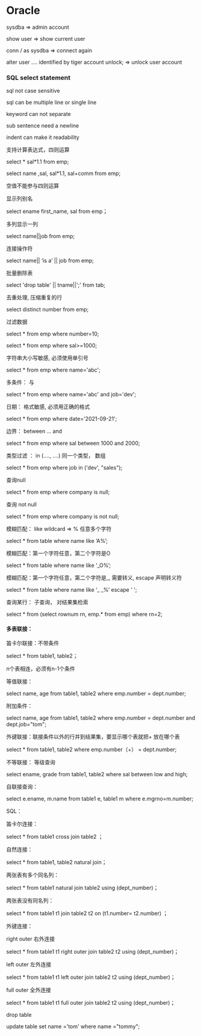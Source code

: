 # Oracle

sysdba   =>  admin account 

show user    =>  show current user

conn /  as  sysdba   =>  connect again

alter user .... identified by tiger account unlock;  => unlock user account

### SQL select statement

sql not case sensitive 

sql can be multiple line or single line

keyword can not  separate

sub sentence need a newline 

indent can make it readability

支持计算表达式，四则运算

select *   sal*1.1 from emp;

select  name ,sal,   sal*1.1, sal+comm from emp;

空值不能参与四则运算

显示列别名

select   ename first_name, sal  from emp；

多列显示一列

select name||job from emp;

连接操作符

select name|| ‘is a’ || job from emp;

批量删除表

select 'drop table' || tname||';' from tab;

去重处理,  压缩重复的行

select distinct number from emp;   

过滤数据

select * from emp where number=10;

select * from emp where sal>=1000;

字符串大小写敏感, 必须使用单引号

select * from emp where name='abc';

多条件： 与

select * from emp where name='abc' and job='dev';

日期： 格式敏感, 必须用正确的格式

select  *  from emp where date='2021-09-21';

边界： between ... and

select  *  from emp where sal between 1000 and 2000;

类型过滤 ： in  (...., ....)   同一个类型， 数组

select *  from emp where job in ('dev', "sales");

查询null

select *  from emp where company is null;

查询 not null 

select *  from emp where company is not null;

模糊匹配： like  wildcard => %  任意多个字符

select *  from table where name like ‘A%’;

模糊匹配：第一个字符任意，第二个字符是O

select *  from table where name like ‘_O%’;

模糊匹配：第一个字符任意，第二个字符是_, 需要转义, escape 声明转义符

select *  from table where name like ‘_ _%’ escape '  ';

查询某行：  子查询， 对结果集检索

select  *  from (select rownum rn, emp.*  from emp)  where rn=2;

#### 多表联接：

笛卡尔联接：不带条件

select * from table1, table2；

n个表相连，必须有n-1个条件

等值联接：

select name, age from table1, table2  where emp.number = dept.number;

附加条件：

select name, age from table1, table2  where emp.number = dept.number and dept.job="tom";

外键联接：联接条件以外的行并到结果集，要显示哪个表就把+ 放在哪个表

select  *  from table1, table2  where emp.number（+） = dept.number;

不等联接： 等级查询

select  ename, grade  from table1, table2  where  sal between low and high;

自联接查询： 

select  e.ename, m.name  from table1 e, table1 m  where  e.mgrno=m.number;



SQL：

笛卡尔连接：

select * from table1 cross join table2  ；

自然连接：

select * from table1, table2  natural join；

两张表有多个同名列：

select * from table1 natural join table2  using (dept_number)；

两张表没有同名列：

select * from table1 t1  join table2 t2 on (t1.number= t2.number) ；

外键连接：

right outer  右外连接

select * from table1 t1 right outer  join table2 t2 using (dept_number)；

left outer  左外连接

select * from table1 t1 left outer  join table2 t2 using (dept_number)；

full outer  全外连接

select * from table1 t1 full outer  join table2 t2 using (dept_number)；





drop table

update table set name ='tom' where name ="tommy";









